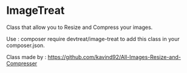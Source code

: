# ImageTreat

Class that allow you to Resize and Compress your images.

Use : composer require devtreat/image-treat to add this class in your composer.json.

Class made by : https://github.com/kavind92/All-Images-Resize-and-Compresser
